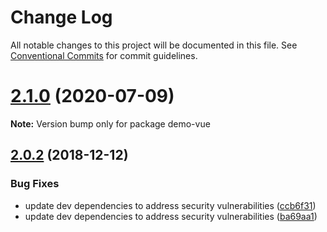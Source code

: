 # Change Log

All notable changes to this project will be documented in this file.
See [Conventional Commits](https://conventionalcommits.org) for commit guidelines.

# [2.1.0](https://github.com/jeffhandley/strickland/compare/v2.0.2...v2.1.0) (2020-07-09)

**Note:** Version bump only for package demo-vue





## [2.0.2](https://github.com/jeffhandley/strickland/compare/v2.0.0...v2.0.2) (2018-12-12)


### Bug Fixes

* update dev dependencies to address security vulnerabilities ([ccb6f31](https://github.com/jeffhandley/strickland/commit/ccb6f31))
* update dev dependencies to address security vulnerabilities ([ba69aa1](https://github.com/jeffhandley/strickland/commit/ba69aa1))
